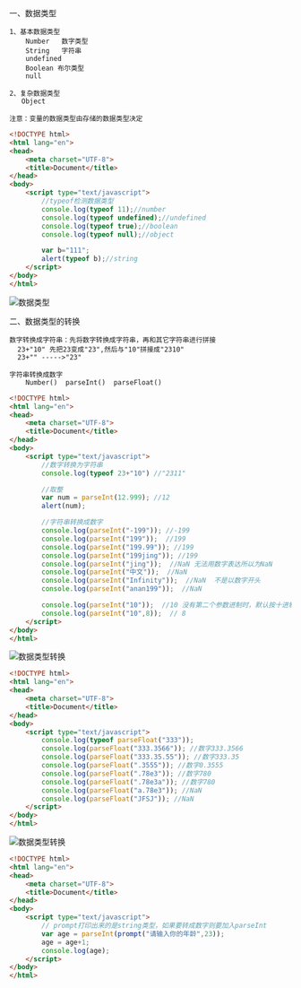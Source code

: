 一、数据类型

    1、基本数据类型
        Number   数字类型
        String   字符串
        undefined 
        Boolean 布尔类型
        null
        
    2、复杂数据类型
       Object
     
    注意：变量的数据类型由存储的数据类型决定
       
```html
<!DOCTYPE html>
<html lang="en">
<head>
	<meta charset="UTF-8">
	<title>Document</title>
</head>
<body>
	<script type="text/javascript">
		//typeof检测数据类型
		console.log(typeof 11);//number
		console.log(typeof undefined);//undefined
		console.log(typeof true);//boolean
		console.log(typeof null);//object

		var b="111";
		alert(typeof b);//string 
	</script>
</body>
</html>
```
![数据类型](../picture/JS03.png)

二、数据类型的转换

    数字转换成字符串：先将数字转换成字符串，再和其它字符串进行拼接
      23+"10" 先把23变成"23",然后与"10"拼接成"2310"
      23+"" ----->"23"
      
    字符串转换成数字
        Number()  parseInt()  parseFloat()
        
```html
<!DOCTYPE html>
<html lang="en">
<head>
	<meta charset="UTF-8">
	<title>Document</title>
</head>
<body>
	<script type="text/javascript">
		//数字转换为字符串
		console.log(typeof 23+"10") //"2311"

		//取整
		var num = parseInt(12.999); //12
		alert(num);

		//字符串转换成数字
		console.log(parseInt("-199")); //-199
		console.log(parseInt("199"));  //199
		console.log(parseInt("199.99")); //199
		console.log(parseInt("199jing")); //199
		console.log(parseInt("jing"));  //NaN 无法用数字表达所以为NaN
		console.log(parseInt("中文"));  //NaN
		console.log(parseInt("Infinity"));  //NaN  不是以数字开头
		console.log(parseInt("anan199"));  //NaN

        console.log(parseInt("10"));  //10 没有第二个参数进制时，默认按十进制解析
		console.log(parseInt("10",8));  // 8
	</script>
</body>
</html>
```
        
![数据类型转换](../picture/JS04.png)

```html
<!DOCTYPE html>
<html lang="en">
<head>
	<meta charset="UTF-8">
	<title>Document</title>
</head>
<body>
	<script type="text/javascript">
		console.log(typeof parseFloat("333"));
		console.log(parseFloat("333.3566")); //数字333.3566
		console.log(parseFloat("333.35.55")); //数字333.35
		console.log(parseFloat(".3555")); //数字0.3555
		console.log(parseFloat(".78e3")); //数字780
		console.log(parseFloat(".78e3a")); //数字780
		console.log(parseFloat("a.78e3")); //NaN
		console.log(parseFloat("JFSJ")); //NaN
	</script>
</body>
</html>
```
![数据类型转换](../picture/JS05.png)

```html
<!DOCTYPE html>
<html lang="en">
<head>
	<meta charset="UTF-8">
	<title>Document</title>
</head>
<body>
	<script type="text/javascript">
		// prompt打印出来的是string类型，如果要转成数字则要加入parseInt
		var age = parseInt(prompt("请输入你的年龄",23));
		age = age+1;
		console.log(age); 
	</script>
</body>
</html>
```

    